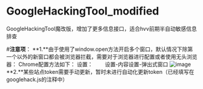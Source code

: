 # GoogleHackingTool_modified
GoogleHackingTool魔改版，增加了更多信息接口，适合hvv前期半自动敏感信息排查

#**注意项**：
**1.**由于使用了window.open方法开启多个窗口，默认情况下除第一个以外的新窗口都会被浏览器拦截，需要对于浏览器进行配置或者使用无头浏览器：
Chrome配置方法如下：
设置：
　　设置-内容设置-弹出式窗口
![image](https://github.com/heygetit/GoogleHackingTool_modified/assets/32674342/6358d9b1-4adb-408c-ace2-265f5ed96dc9)
**2.**某些站点token需要手动更新，暂时未进行自动化更新token（已经填写在googlehack.js的注释中）

